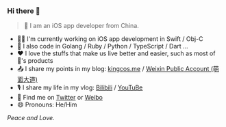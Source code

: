 ### Hi there 👋

<!--
**kingcos/kingcos** is a ✨ _special_ ✨ repository because its `README.md` (this file) appears on your GitHub profile.

Here are some ideas to get you started:

- 🔭 I’m currently working on ...
- 🌱 I’m currently learning ...
- 👯 I’m looking to collaborate on ...
- 🤔 I’m looking for help with ...
- 💬 Ask me about ...
- 📫 How to reach me: ...
- 😄 Pronouns: ...
- ⚡ Fun fact: ...
-->

> 🤠 I am an iOS app developer from China.

- 👨‍💻 I'm currently working on iOS app development in Swift / Obj-C
- 💪 I also code in Golang / Ruby / Python / TypeScript / Dart ...
- ❤️ I love the stuffs that make us live better and easier, such as most of 's products
- 📤 I share my points in my blog: [kingcos.me](https://kingcos.me) / [Weixin Public Account (萌面大道)](https://kingcos.me/img/about/2.png)
- 🎙️ I share my life in my vlog: [Bilibili](https://space.bilibili.com/8999097) / [YouTuBe](https://www.youtube.com/channel/UC9IEzkI1cnbuTEAO-g-N2KA/about)
- 💬 Find me on [Twitter](https://twitter.com/kingcos_v) or [Weibo](https://weibo.com/u/1798410923)
- 😄 Pronouns: He/Him

*Peace and Love.*
